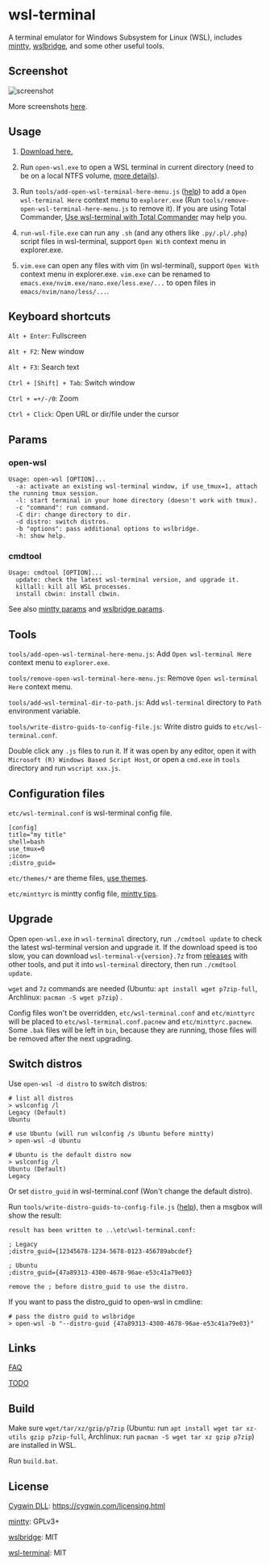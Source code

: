 # wsl-terminal

A terminal emulator for Windows Subsystem for Linux (WSL), includes [mintty](http://mintty.github.io/), [wslbridge](https://github.com/rprichard/wslbridge), and some other useful tools.

## Screenshot

![screenshot](https://raw.githubusercontent.com/wiki/goreliu/wsl-terminal/images/wsl-terminal-3.png)

More screenshots [here](https://github.com/goreliu/wsl-terminal/wiki/Screenshots).

## Usage

1. [Download here.](https://github.com/goreliu/wsl-terminal/releases)

2. Run `open-wsl.exe` to open a WSL terminal in current directory (need to be on a local NTFS volume, [more details](https://github.com/rprichard/wslbridge)).

3. Run `tools/add-open-wsl-terminal-here-menu.js` ([help](https://github.com/goreliu/wsl-terminal#tools)) to add a `Open wsl-terminal Here` context menu to `explorer.exe` (Run `tools/remove-open-wsl-terminal-here-menu.js` to remove it). If you are using Total Commander, [Use wsl-terminal with Total Commander](https://github.com/goreliu/wsl-terminal/wiki/Use-wsl-terminal-with-Total-Commander) may help you.

4. `run-wsl-file.exe` can run any `.sh` (and any others like `.py/.pl/.php`) script files in wsl-terminal, support `Open With` context menu in explorer.exe.

5. `vim.exe` can open any files with vim (in wsl-terminal), support `Open With` context menu in explorer.exe. `vim.exe` can be renamed to `emacs.exe/nvim.exe/nano.exe/less.exe/...` to open files in `emacs/nvim/nano/less/...`.

## Keyboard shortcuts

`Alt + Enter`: Fullscreen

`Alt + F2`: New window

`Alt + F3`: Search text

`Ctrl + [Shift] + Tab`: Switch window

`Ctrl + =+/-/0`: Zoom

`Ctrl + Click`: Open URL or dir/file under the cursor

## Params

### open-wsl

```
Usage: open-wsl [OPTION]...
  -a: activate an existing wsl-terminal window, if use_tmux=1, attach the running tmux session.
  -l: start terminal in your home directory (doesn't work with tmux).
  -c "command": run command.
  -C dir: change directory to dir.
  -d distro: switch distros.
  -b "options": pass additional options to wslbridge.
  -h: show help.
```

### cmdtool

```
Usage: cmdtool [OPTION]...
  update: check the latest wsl-terminal version, and upgrade it.
  killall: kill all WSL processes.
  install cbwin: install cbwin.
```

See also [mintty params](https://github.com/goreliu/wsl-terminal/wiki/mintty-params) and [wslbridge params](https://github.com/rprichard/wslbridge#usage).

## Tools

`tools/add-open-wsl-terminal-here-menu.js`: Add `Open wsl-terminal Here` context menu to `explorer.exe`.

`tools/remove-open-wsl-terminal-here-menu.js`: Remove `Open wsl-terminal Here` context menu.

`tools/add-wsl-terminal-dir-to-path.js`: Add `wsl-terminal` directory to `Path` environment variable.

`tools/write-distro-guids-to-config-file.js`: Write distro guids to `etc/wsl-terminal.conf`.

Double click any `.js` files to run it. If it was open by any editor, open it with `Microsoft (R) Windows Based Script Host`, or open a `cmd.exe` in `tools` directory and run `wscript xxx.js`.

## Configuration files

`etc/wsl-terminal.conf` is wsl-terminal config file.
```
[config]
title="my title"
shell=bash
use_tmux=0
;icon=
;distro_guid=
```

`etc/themes/*` are theme files, [use themes](https://github.com/goreliu/wsl-terminal/wiki/Use-themes).

`etc/minttyrc` is mintty config file, [mintty tips](https://github.com/mintty/mintty/wiki/Tips).

## Upgrade

Open `open-wsl.exe` in `wsl-terminal` directory, run `./cmdtool update` to check the latest wsl-terminal version and upgrade it. If the download speed is too slow, you can download `wsl-terminal-v{version}.7z` from [releases](https://github.com/goreliu/wsl-terminal/releases) with other tools, and put it into `wsl-terminal` directory, then run `./cmdtool update`.

`wget` and `7z` commands are needed (Ubuntu: `apt install wget p7zip-full`, Archlinux: `pacman -S wget p7zip`) .

Config files won't be overridden, `etc/wsl-terminal.conf` and `etc/minttyrc` will be placed to `etc/wsl-terminal.conf.pacnew` and `etc/minttyrc.pacnew`. Some `.bak` files will be left in `bin`, because they are running, those files will be removed after the next upgrading.

## Switch distros

Use `open-wsl -d distro` to switch distros:

```
# list all distros
> wslconfig /l
Legacy (Default)
Ubuntu

# use Ubuntu (will run wslconfig /s Ubuntu before mintty)
> open-wsl -d Ubuntu

# Ubuntu is the default distro now
> wslconfig /l
Ubuntu (Default)
Legacy
```

Or set `distro_guid` in wsl-terminal.conf (Won't change the default distro).

Run `tools/write-distro-guids-to-config-file.js` ([help](https://github.com/goreliu/wsl-terminal#tools)), then a msgbox will show the result:

```
result has been written to ..\etc\wsl-terminal.conf:

; Legacy
;distro_guid={12345678-1234-5678-0123-456789abcdef}

; Ubuntu
;distro_guid={47a89313-4300-4678-96ae-e53c41a79e03}

remove the ; before distro_guid to use the distro.
```

If you want to pass the distro_guid to open-wsl in cmdline:

```
# pass the distro guid to wslbridge
> open-wsl -b "--distro-guid {47a89313-4300-4678-96ae-e53c41a79e03}"
```

## Links

[FAQ](https://github.com/goreliu/wsl-terminal/wiki/FAQ)

[TODO](https://github.com/goreliu/wsl-terminal/wiki/TODO)

## Build

Make sure `wget/tar/xz/gzip/p7zip` (Ubuntu: run `apt install wget tar xz-utils gzip p7zip-full`, Archlinux: run `pacman -S wget tar xz gzip p7zip`) are installed in WSL.

Run `build.bat`.

## License

[Cygwin DLL](https://www.cygwin.com/): https://cygwin.com/licensing.html

[mintty](http://mintty.github.io/): GPLv3+

[wslbridge](https://github.com/rprichard/wslbridge): MIT

[wsl-terminal](https://github.com/goreliu/wsl-terminal): MIT
